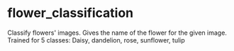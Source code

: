 # flower_classification
Classify flowers' images. Gives the name of the flower for the given image. Trained for 5 classes: Daisy, dandelion, rose, sunflower, tulip
